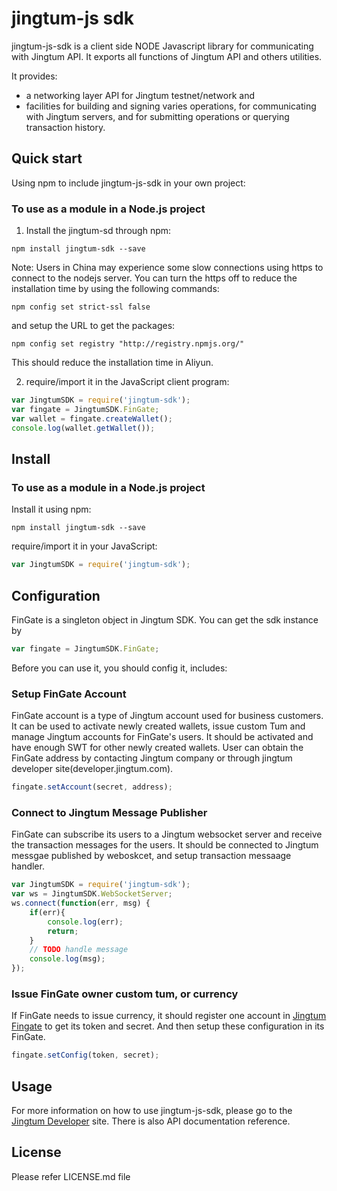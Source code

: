 # jingtum-js sdk

jingtum-js-sdk is a client side NODE Javascript library 
for communicating with Jingtum API. It exports all functions 
of Jingtum API and others utilities.

It provides:
- a networking layer API for Jingtum testnet/network and 
- facilities for building and signing varies operations, 
  for communicating with Jingtum servers, 
  and for submitting operations or querying transaction history.
## Quick start

Using npm to include jingtum-js-sdk in your own project:
### To use as a module in a Node.js project
1. Install the jingtum-sd through npm:
```
npm install jingtum-sdk --save
```
Note:
Users in China may experience some slow connections using https 
to connect to the nodejs server. You can turn the https off to 
reduce the installation time by using the following commands:
```
npm config set strict-ssl false
```
and setup the URL to get the packages: 

```
npm config set registry "http://registry.npmjs.org/"
```
This should reduce the installation time in Aliyun.

2. require/import it in the JavaScript client program:
```js
var JingtumSDK = require('jingtum-sdk');
var fingate = JingtumSDK.FinGate;
var wallet = fingate.createWallet();
console.log(wallet.getWallet());
```

## Install

### To use as a module in a Node.js project
Install it using npm:
```shell
npm install jingtum-sdk --save
````

require/import it in your JavaScript:
```js
var JingtumSDK = require('jingtum-sdk');
```
## Configuration
FinGate is a singleton object in Jingtum SDK. You can get the sdk instance by
```js
var fingate = JingtumSDK.FinGate;
```
Before you can use it, you should config it, includes:
### Setup FinGate Account
FinGate account is a type of Jingtum account used for business customers.
It can be used to activate newly created wallets, issue custom Tum and 
manage Jingtum accounts for FinGate's users. 
It should be activated and have enough SWT for other newly created wallets.
User can obtain the FinGate address by contacting Jingtum company or through
jingtum developer site(developer.jingtum.com).
```js
fingate.setAccount(secret, address);
```
### Connect to Jingtum Message Publisher
FinGate can subscribe its users to a Jingtum websocket server and 
receive the transaction messages for the users. 
It should be connected to Jingtum messgae published by weboskcet, 
and setup transaction messaage handler.
```js
var JingtumSDK = require('jingtum-sdk');
var ws = JingtumSDK.WebSocketServer; 
ws.connect(function(err, msg) {
    if(err){
        console.log(err);
        return;
    }
    // TODO handle message
    console.log(msg);
});
```
### Issue FinGate owner custom tum, or currency
If FinGate needs to issue currency, it should register one account in 
[Jingtum Fingate](https://fingate.jingtum.com) to get its token and secret.
And then setup these configuration in its FinGate.
```js
fingate.setConfig(token, secret);
```

## Usage
For more information on how to use jingtum-js-sdk, please go to the 
[Jingtum Developer](http://developer.jingtum.com) site. 
There is also API documentation reference.

## License
Please refer LICENSE.md file
